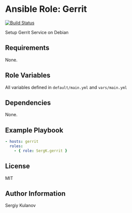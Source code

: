 Ansible Role: Gerrit
====================

[![Build Status](https://api.travis-ci.org/SergK/ansible-gerrit.svg?branch=master)](https://travis-ci.org/SergK/ansible-gerrit)

Setup Gerrit Service on Debian

Requirements
------------

None.

Role Variables
--------------

All variables defined in `default/main.yml` and `vars/main.yml`

Dependencies
------------

None.

Example Playbook
----------------

```yaml
- hosts: gerrit
  roles:
    - { role: SergK.gerrit }
```

License
-------

MIT

Author Information
------------------

Sergiy Kulanov
